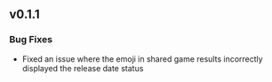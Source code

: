 ## v0.1.1

### Bug Fixes

- Fixed an issue where the emoji in shared game results incorrectly displayed the release date status
